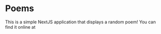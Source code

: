 # Poems

This is a simple NextJS application that displays a random poem!
You can find it online at 

